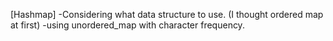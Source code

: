 [Hashmap]
-Considering what data structure to use. (I thought ordered map at first)
-using unordered_map with character frequency.​
